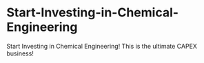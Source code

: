 # Start-Investing-in-Chemical-Engineering
Start Investing in Chemical Engineering! This is the ultimate CAPEX business!

